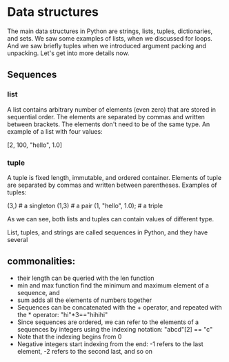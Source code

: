 # Data structures

The main data structures in Python are strings, lists, tuples, dictionaries, and sets. We saw some examples of lists, when we discussed for loops. And we saw briefly tuples when we introduced argument packing and unpacking. Let's get into more details now.

## Sequences

### list

A list contains arbitrary number of elements (even zero) that are stored in sequential order. The elements are separated by commas and written between brackets. The elements don't need to be of the same type. An example of a list with four values:

[2, 100, "hello", 1.0]

### tuple

A tuple is fixed length, immutable, and ordered container. Elements of tuple are separated by commas and written between parentheses. Examples of tuples:

(3,)               # a singleton
(1,3)              # a pair
(1, "hello", 1.0); # a triple

As we can see, both lists and tuples can contain values of different type.

List, tuples, and strings are called sequences in Python, and they have several 

## commonalities:


- their length can be queried with the len function
- min and max function find the minimum and maximum element of a sequence, and 
- sum adds all the elements of numbers together
- Sequences can be concatenated with the + operator, and repeated with the * operator: "hi"*3=="hihihi"
- Since sequences are ordered, we can refer to the elements of a sequences by integers using the indexing notation: "abcd"[2] == "c"
- Note that the indexing begins from 0
- Negative integers start indexing from the end: -1 refers to the last element, -2 refers to the second last, and so on

